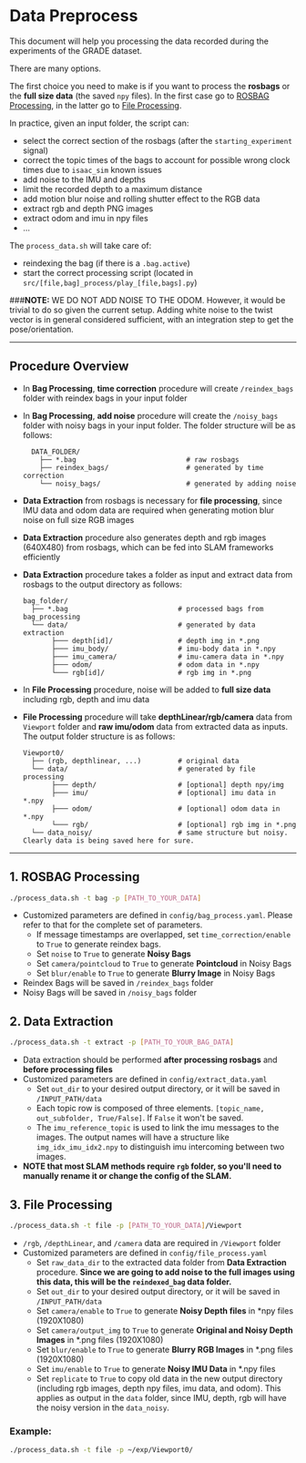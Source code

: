 # Data Preprocess

This document will help you processing the data recorded during the experiments of the GRADE dataset.

There are many options.

The first choice you need to make is if you want to process the **rosbags** or the **full size data** (the saved `npy` files).
In the first case go to [ROSBAG Processing](), in the latter go to [File Processing]().

In practice, given an input folder, the script can:

- select the correct section of the rosbags (after the `starting_experiment` signal)
- correct the topic times of the bags to account for possible wrong clock times due to `isaac_sim` known issues
- add noise to the IMU and depths
- limit the recorded depth to a maximum distance
- add motion blur noise and rolling shutter effect to the RGB data
- extract rgb and depth PNG images
- extract odom and imu in npy files
- ...

The `process_data.sh` will take care of:

- reindexing the bag (if there is a `.bag.active`)
- start the correct processing script (located in `src/[file,bag]_process/play_[file,bags].py`)


###**NOTE:** WE DO NOT ADD NOISE TO THE ODOM. However, it would be trivial to do so given the current setup. Adding white noise to the twist vector is in general considered sufficient, with an integration step to get the pose/orientation.

---

## Procedure Overview

- In **Bag Processing**, **time correction** procedure will create `/reindex_bags` folder with reindex bags in your input folder
- In **Bag Processing**, **add noise** procedure will create the `/noisy_bags` folder with noisy bags in your input folder. The folder structure will be as follows:

  ```
    DATA_FOLDER/
      ├── *.bag                           # raw rosbags
      ├── reindex_bags/                   # generated by time correction
      └── noisy_bags/                     # generated by adding noise
  ```

- **Data Extraction** from rosbags is necessary for **file processing**, since IMU data and odom data are required when generating motion blur noise on full size RGB images
- **Data Extraction** procedure also generates depth and rgb images (640X480) from rosbags, which can be fed into SLAM frameworks efficiently
- **Data Extraction** procedure takes a folder as input and extract data from rosbags to the output directory as follows:

  ```
  bag_folder/
    ├── *.bag                           # processed bags from bag_processing
    └── data/                           # generated by data extraction
         ├─── depth[id]/                # depth img in *.png
         ├─── imu_body/                 # imu-body data in *.npy
         ├─── imu_camera/               # imu-camera data in *.npy
         ├─── odom/                     # odom data in *.npy
         └─── rgb[id]/                  # rgb img in *.png
  ```

- In **File Processing** procedure, noise will be added to **full size data** including rgb, depth and imu data
- **File Processing** procedure will take **depthLinear/rgb/camera** data from `Viewport` folder and **raw imu/odom** data from extracted data as inputs. The output folder structure is as follows:

  ```
  Viewport0/
    ├── (rgb, depthlinear, ...)         # original data
    └── data/                           # generated by file processing
         ├─── depth/                    # [optional] depth npy/img
         ├─── imu/                      # [optional] imu data in *.npy
         ├─── odom/                     # [optional] odom data in *.npy
         └─── rgb/                      # [optional] rgb img in *.png
    └── data_noisy/                     # same structure but noisy. Clearly data is being saved here for sure.
  ```

---

## 1. ROSBAG Processing

```bash
./process_data.sh -t bag -p [PATH_TO_YOUR_DATA]
```

- Customized parameters are defined in `config/bag_process.yaml`. Please refer to that for the complete set of parameters.
  - If message timestamps are overlapped, set `time_correction/enable` to `True` to generate reindex bags.
  - Set `noise` to `True` to generate **Noisy Bags**
  - Set `camera/pointcloud` to `True` to generate **Pointcloud** in Noisy Bags
  - Set `blur/enable` to `True` to generate **Blurry Image** in Noisy Bags
- Reindex Bags will be saved in `/reindex_bags` folder
- Noisy Bags will be saved in `/noisy_bags` folder

## 2. Data Extraction

```bash
./process_data.sh -t extract -p [PATH_TO_YOUR_BAG_DATA]
```

- Data extraction should be performed **after processing rosbags** and **before processing files**
- Customized parameters are defined in `config/extract_data.yaml`
  - Set `out_dir` to your desired output directory, or it will be saved in `/INPUT_PATH/data`
  - Each topic row is composed of three elements. `[topic_name, out_subfolder, True/False]`. If `False` it won't be saved.
  - The `imu_reference_topic` is used to link the imu messages to the images. The output names will have a structure like `img_idx_imu_idx2.npy` to distinguish imu intercoming between two images.
- **NOTE that most SLAM methods require `rgb` folder, so you'll need to manually rename it or change the config of the SLAM.**
## 3. File Processing

```bash
./process_data.sh -t file -p [PATH_TO_YOUR_DATA]/Viewport
```

- `/rgb`, `/depthLinear`, and `/camera` data are required in `/Viewport` folder
- Customized parameters are defined in `config/file_process.yaml`
  - Set `raw_data_dir` to the extracted data folder from **Data Extraction** procedure.
    **Since we are going to add noise to the full images using this data, this will be the `reindexed_bag` data folder.**
  - Set `out_dir` to your desired output directory, or it will be saved in `/INPUT_PATH/data`
  - Set `camera/enable` to `True` to generate **Noisy Depth files** in \*npy files (1920X1080)
  - Set `camera/output_img` to `True` to generate **Original and Noisy Depth Images** in \*.png files (1920X1080)
  - Set `blur/enable` to `True` to generate **Blurry RGB Images** in \*.png files (1920X1080)
  - Set `imu/enable` to `True` to generate **Noisy IMU Data** in \*.npy files
  - Set `replicate` to `True` to copy old data in the new output directory (including rgb images, depth npy files, imu data, and odom). This applies as output in the `data` folder, since IMU, depth, rgb will have the noisy version in the `data_noisy`.
  
### Example:

```bash
./process_data.sh -t file -p ~/exp/Viewport0/
```
